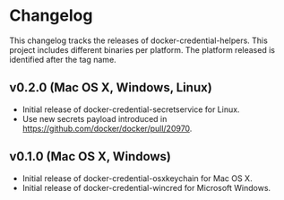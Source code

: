 # Changelog

This changelog tracks the releases of docker-credential-helpers.
This project includes different binaries per platform.
The platform released is identified after the tag name.

## v0.2.0 (Mac OS X, Windows, Linux)

- Initial release of docker-credential-secretservice for Linux.
- Use new secrets payload introduced in https://github.com/docker/docker/pull/20970.

## v0.1.0 (Mac OS X, Windows)

- Initial release of docker-credential-osxkeychain for Mac OS X.
- Initial release of docker-credential-wincred for Microsoft Windows.
